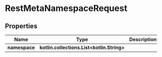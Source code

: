 
# RestMetaNamespaceRequest

## Properties
| Name | Type | Description | Notes |
| ------------ | ------------- | ------------- | ------------- |
| **namespace** | **kotlin.collections.List&lt;kotlin.String&gt;** |  |  [optional] |
